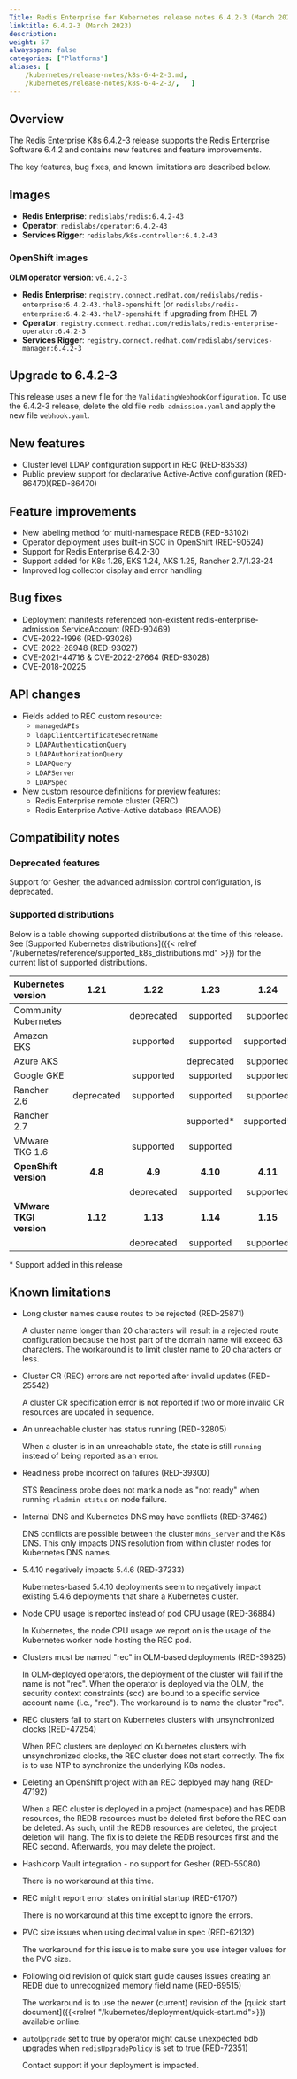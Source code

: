 ```yaml
---
Title: Redis Enterprise for Kubernetes release notes 6.4.2-3 (March 2023)
linktitle: 6.4.2-3 (March 2023)
description: 
weight: 57
alwaysopen: false
categories: ["Platforms"]
aliases: [ 
    /kubernetes/release-notes/k8s-6-4-2-3.md,
    /kubernetes/release-notes/k8s-6-4-2-3/,   ]
---
```

## Overview

The Redis Enterprise K8s 6.4.2-3 release supports the Redis Enterprise Software 6.4.2 and contains new features and feature improvements.

The key features, bug fixes, and known limitations are described below.

## Images

* **Redis Enterprise**: `redislabs/redis:6.4.2-43`
* **Operator**: `redislabs/operator:6.4.2-43`
* **Services Rigger**: `redislabs/k8s-controller:6.4.2-43`

### OpenShift images

**OLM operator version**: `v6.4.2-3`

* **Redis Enterprise**: `registry.connect.redhat.com/redislabs/redis-enterprise:6.4.2-43.rhel8-openshift`
    (or `redislabs/redis-enterprise:6.4.2-43.rhel7-openshift` if upgrading from RHEL 7)
* **Operator**: `registry.connect.redhat.com/redislabs/redis-enterprise-operator:6.4.2-3`
* **Services Rigger**: `registry.connect.redhat.com/redislabs/services-manager:6.4.2-3`

## Upgrade to 6.4.2-3

This release uses a new file for the `ValidatingWebhookConfiguration`. To use the 6.4.2-3 release, delete the old file `redb-admission.yaml` and apply the new file `webhook.yaml`.

## New features

* Cluster level LDAP configuration support in REC (RED-83533)
* Public preview support for declarative Active-Active configuration (RED-86470)(RED-86470)

## Feature improvements

* New labeling method for multi-namespace REDB (RED-83102)
* Operator deployment uses built-in SCC in OpenShift (RED-90524)
* Support for Redis Enterprise 6.4.2-30
* Support added for K8s 1.26, EKS 1.24, AKS 1.25, Rancher 2.7/1.23-24
* Improved log collector display and error handling

## Bug fixes

* Deployment manifests referenced non-existent redis-enterprise-admission ServiceAccount (RED-90469)
* CVE-2022-1996 (RED-93026)
* CVE-2022-28948 (RED-93027)
* CVE-2021-44716 & CVE-2022-27664 (RED-93028)
* CVE-2018-20225

## API changes

* Fields added to REC custom resource:
  * `managedAPIs`
  * `ldapClientCertificateSecretName`
  * `LDAPAuthenticationQuery`
  * `LDAPAuthorizationQuery`
  * `LDAPQuery`
  * `LDAPServer`
  * `LDAPSpec`
* New custom resource definitions for preview features:
  * Redis Enterprise remote cluster (RERC)
  * Redis Enterprise Active-Active database (REAADB)

## Compatibility notes

### Deprecated features

Support for Gesher, the advanced admission control configuration, is deprecated.

### Supported distributions

Below is a table showing supported distributions at the time of this release. See [Supported Kubernetes distributions]({{< relref "/kubernetes/reference/supported_k8s_distributions.md" >}}) for the current list of supported distributions.

| **Kubernetes version**  | 1.21       | 1.22       | 1.23       | 1.24       | 1.25       | 1.26       |
|:------------------------|:----------:|:----------:|:----------:|:----------:|:----------:|:----------:|
| Community Kubernetes    |            | deprecated | supported  | supported  | supported  | supported* |
| Amazon EKS              |            | supported  | supported  | supported* |            |            |
| Azure AKS               |            |            | deprecated | supported  | supported* |            |
| Google GKE              |            | supported  | supported  | supported  | supported  |            |
| Rancher 2.6             | deprecated | supported  | supported  | supported  |            |            |
| Rancher 2.7             |            |            | supported* | supported* |            |            |
| VMware TKG 1.6          |            | supported  | supported  |            |            |            |
| **OpenShift version**   | **4.8**    | **4.9**    | **4.10**   | **4.11**   |            |            |
|                         |            | deprecated | supported  | supported  |            |            |
| **VMware TKGI version** | **1.12**   | **1.13**   | **1.14**   | **1.15**   |            |            |
|                         |            | deprecated | supported  | supported  |            |            |

\* Support added in this release

## Known limitations

* Long cluster names cause routes to be rejected  (RED-25871)

  A cluster name longer than 20 characters will result in a rejected route configuration because the host part of the domain name will exceed 63 characters. The workaround is to limit cluster name to 20 characters or less.

* Cluster CR (REC) errors are not reported after invalid updates (RED-25542)
  
  A cluster CR specification error is not reported if two or more invalid CR resources are updated in sequence.

* An unreachable cluster has status running (RED-32805)
  
  When a cluster is in an unreachable state, the state is still `running` instead of being reported as an error.

* Readiness probe incorrect on failures (RED-39300)

  STS Readiness probe does not mark a node as "not ready" when running `rladmin status` on node failure.

* Internal DNS and Kubernetes DNS may have conflicts (RED-37462)

  DNS conflicts are possible between the cluster `mdns_server` and the K8s DNS. This only impacts DNS resolution from within cluster nodes for Kubernetes DNS names.

* 5.4.10 negatively impacts 5.4.6 (RED-37233)

  Kubernetes-based 5.4.10 deployments seem to negatively impact existing 5.4.6 deployments that share a Kubernetes cluster.

* Node CPU usage is reported instead of pod CPU usage (RED-36884)

  In Kubernetes, the node CPU usage we report on is the usage of the Kubernetes worker node hosting the REC pod.

* Clusters must be named "rec" in OLM-based deployments (RED-39825)

  In OLM-deployed operators, the deployment of the cluster will fail if the name is not "rec". When the operator is deployed via the OLM, the security context constraints (scc) are bound to a specific service account name (i.e., "rec"). The workaround is to name the cluster "rec".

* REC clusters fail to start on Kubernetes clusters with unsynchronized clocks (RED-47254)

  When REC clusters are deployed on Kubernetes clusters with unsynchronized clocks, the REC cluster does not start correctly. The fix is to use NTP to synchronize the underlying K8s nodes.

* Deleting an OpenShift project with an REC deployed may hang (RED-47192)

  When a REC cluster is deployed in a project (namespace) and has REDB resources, the REDB resources must be deleted first before the REC can be deleted. As such, until the REDB resources are deleted, the project deletion will hang. The fix is to delete the REDB resources first and the REC second. Afterwards, you may delete the project.

* Hashicorp Vault integration - no support for Gesher (RED-55080)

  There is no workaround at this time.

* REC might report error states on initial startup (RED-61707)

  There is no workaround at this time except to ignore the errors.

* PVC size issues when using decimal value in spec (RED-62132)

  The workaround for this issue is to make sure you use integer values for the PVC size.

* Following old revision of quick start guide causes issues creating an REDB due to unrecognized memory field name (RED-69515)

  The workaround is to use the newer (current) revision of the [quick start document]({{<relref "/kubernetes/deployment/quick-start.md">}}) available online.

* `autoUpgrade` set to true by operator might cause unexpected bdb upgrades when `redisUpgradePolicy` is set to true (RED-72351)

  Contact support if your deployment is impacted.

